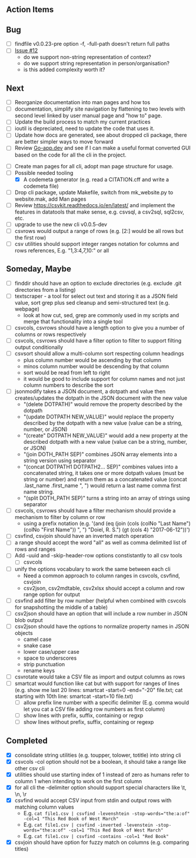 
Action Items
------------

Bug
---

+ [ ] findfile v0.0.23-pre option -f, -full-path doesn't return full paths
+ [ ] [Issue #12](https://github.com/caltechlibrary/datatools/issues/12)
    - do we support non-string representation of context?
    - do we support string representation in person/organisation?
    - is this added complexity worth it?

Next
----

- [ ] Reorganize documentation into man pages and how tos
- [ ] documentation, simplify site navigation by flattening to two levels with second level linked by user manual page and "how to" page.
- [ ] Update the build process to match my current practices
- [ ] ioutil is depreciated, need to update the code that uses it.
- [ ] Update how docs are generated, see about dropped cli package, there are better simpler ways to move forward
- [ ] Review [Go-app.dev](https://go-app.dev) and see if I can make a useful format converted GUI based on the code for all the cli in the project.
+ [ ] Create man pages for all cli, adopt man page structure for usage.
+ [ ] Possible needed tooling
    - [x] A codemeta generator (e.g. read a CITATION.cff and write a codemeta file)
+ [ ] Drop cli package, update Makefile, switch from mk_website.py to website.mak, add Man pages
+ [ ] Review https://csvkit.readthedocs.io/en/latest/ and implement the features in datatools that make sense, e.g. csvsql, a csv2sql, sql2csv, etc.
+ [ ] upgrade to use the new cli v0.0.5-dev
+ [ ] csvrows would output a range of rows (e.g. [2:] would be all rows but the first row)
+ [ ] csv utilities should support integer ranges notation for columns and rows references, E.g. "1,3:4,7,10:" or all

Someday, Maybe
--------------

+ [ ] finddir should have an option to exclude directories (e.g. exclude .git directories from a listing)
+ [ ] textscraper - a tool for select out text and storing it as a JSON field value, sort grep plus sed cleanup and semi-structured text (e.g. webpage)
    + look at how cut, sed, grep are commonly used in my scripts and merge that functionality into a single tool
+ [ ] csvcols, csvrows should have a length option to give you a number of columns or rows respectively
+ [ ] csvcols, csvrows should have a filter option to filter to support filting output conditionally
+ [ ] csvsort should allow a multi-column sort respecting column headings
    + plus column number would be ascending by that column
    + minos column number would be descending by that column
    + sort would be read from left to right
    + it would be good to include support for column names and not just column numbers to describe the sort
+ [ ] jsonmodify takes a JSON document, a dotpath and value then creates/updates the dotpath in the JSON document with the new value
    + "(delete DOTPATH)" would remove the property described by the dotpath
    + "(update DOTPATH NEW_VALUE)" would replace the property described by the dotpath with a new value (value can be a string, number, or JSON)
    + "(create" DOTPATH NEW_VALUE)" would add a new property at the described dotpath with a new value (value can be a string, number, or JSON)
    + "(join DOTH_PATH SEP)" combines JSON array elements into a string version using separator
    + "(concat DOTPATH1 DOTPATH2... SEP)" combines values into a concatenated string, it takes one or more dotpath values (must be string or number) and return them as a concatenated value (concat .last_name .first_name ", ") would return a last name comma first name string.
    + "(split DOTH_PATH SEP)" turns a string into an array of strings using separator
+ [ ] csvcols, csvrows should have a filter mechanism should provide a mechanism to filter by column or row
    + using a prefix notation (e.g. '(and (eq (join (cols (colNo "Last Name") (colNo "First Name")) ", ") "Doiel, R. S.") (gt (cols 4) "2017-06-12"))')
+ [ ] csvfind, csvjoin should have an inverted match operation
+ [ ] a range should accept the word "all" as well as comma delimited list of rows and ranges
+ [ ] Add -uuid and -skip-header-row options constistantly to all csv tools
    + [ ] csvcols
+ [ ] unify the options vocabulary to work the same between each cli
    + Need a common approach to column ranges in csvcols, csvfind, csvjoin
    + csv2json, csv2mdtable, csv2xlsx should accept a column and row range option for output
+ [ ] csvfind add filter by row number (helpful when combined with csvcols for snapshotting the middle of a table)
+ [ ] csv2json should have an option that will include a row number in JSON blob output
+ [ ] csv2json should have the options to normalize property names in JSON objects
    + camel case
    + snake case
    + lower case/upper case
    + space to underscores
    + strip punctuation
    + rename keys
+ [ ] csvrotate would take a CSV file as import and output columns as rows
+ [ ] smartcat would function like cat but with support for ranges of lines (e.g. show me last 20 lines: smartcat -start=0 -end="-20" file.txt; cat starting with 10th line: smartcat -start=10 file.txt)
    + [ ] allow prefix line number with a specific delimiter (E.g. comma would let you cat a CSV file adding row numbers as first column)
    + [ ] show lines with prefix, suffix, containing or regxp
    + [ ] show lines without prefix, suffix, containing or regexp

Completed
---------

+ [x] consolidate string utilities (e.g. toupper, tolower, totitle) into string cli
+ [x] csvcols -col option should not be a boolean, it should take a range like other csv cli
+ [x] utilities should use starting index of 1 instead of zero as humans refer to column 1 when intending to work on the first column
+ [x] for all cli the -delimiter option should support special characters like \t, \n, \r
+ [x] csvfind would accept CSV input from stdin and output rows with matching column values
    + E.g. `cat file1.csv | csvfind -levenshtein -stop-words="the:a:of" -col=1 "This Red Book of West March"`
    + E.g. `cat file1.csv | csvfind -inverted -levenstein -stop-words="the:a:of" -col=1 "This Red Book of West March"`
    + E.g. `cat file1.csv | csvfind -contains -col=1 "Red Book"`
+ [x] csvjoin should have option for fuzzy match on columns (e.g. comparing titles)
